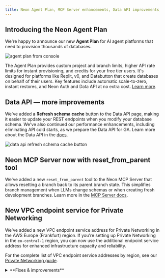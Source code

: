 ```yaml
---
title: Neon Agent Plan, MCP Server enhancements, Data API improvements, and more
---
```


## Introducing the Neon Agent Plan

We're happy to announce our new **Agent Plan** for AI agent platforms that need to provision thousands of databases.

![agent plan from console](/docs/changelog/agent_plan.png)

The Agent Plan provides custom project and branch limits, higher API rate limits for instant provisioning, and credits for your free tier users. It's designed for platforms like Replit, v0, and Databutton that create databases on behalf of their users. Key features include automatic scale-to-zero, instant restores, and Neon Auth and Data API at no extra cost. [Learn more](https://neon.com/use-cases/ai-agents).

## Data API — more improvements

We've added a **Refresh schema cache** button to the Data API page, making it easier to update your REST endpoints when you modify your database schema. We've also continued our performance enhancements, including eliminating API cold starts, as we prepare the Data API for GA. Learn more about the Data API in the [docs](/docs/data-api/get-started).

![data api refresh schema cache button](/docs/changelog/data_api_schema_refresh.png)

## Neon MCP Server now with reset_from_parent tool

We've added a new `reset_from_parent` tool to the Neon MCP Server that allows resetting a branch back to its parent branch state. This simplifies branch management when LLMs change schemas or when creating fresh development branches. Learn more in the [MCP Server docs](/docs/ai/neon-mcp-server).

## New VPC endpoint service for Private Networking

We've added a new VPC endpoint service address for Private Networking in the AWS Europe (Frankfurt) region. If you're setting up Private Networking in the `eu-central-1` region, you can now use the additional endpoint service address for enhanced infrastructure capacity and reliability.

For the complete list of VPC endpoint service addresses by region, see our [Private Networking guide](/docs/guides/neon-private-networking).

<details>
<summary>**Fixes & improvements**</summary>

- **Neon Console**
  - Added restart compute functionality to compute management menus, letting you restart compute instances directly from the Console without using CLI or API

    ![new compute restart button](/docs/changelog/restart_compute_button.png)

  - Added a **Compute last active at** column to your organization's **Projects** table, helping you identify unused projects for cleanup and cost optimization

    ![compute last active column](/docs/changelog/compute_last_active_column.png)

  - Fixed password encoding in **Parameters only** connection strings, ensuring special characters display correctly for environment variable usage.

    ![parameters only connection string](/docs/changelog/parameters_only_string.png)

  - Added URL encoding for projects list page search and pagination, making it easier to share specific views with team members. For example:

    ```bash shouldWrap
    console.neon.tech/app/org-example/projects?cursor=example-branch-123&q=myapp
    ```

</details>
